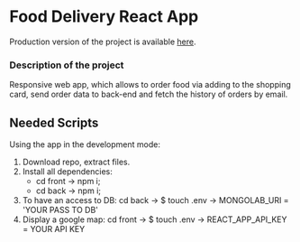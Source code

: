 # Food Delivery React App
Production version of the project is available [here]([https://brilliant-tarsier-8857e9.netlify.app](https://splendorous-stroopwafel-686ff8.netlify.app/)).

### Description of the project
Responsive web app, which allows to order food via adding to the shopping card, send order data to back-end and fetch the history of orders by email.

## Needed Scripts
Using the app in the development mode:
1) Download repo, extract files.
2) Install all dependencies:
    - cd front -> npm i;
    - cd back -> npm i;
3) To have an access to DB: cd back -> $ touch .env -> MONGOLAB_URI = 'YOUR PASS TO DB'
4) Display a google map: cd front -> $ touch .env -> REACT_APP_API_KEY = YOUR API KEY








